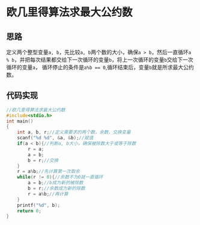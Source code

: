 # 欧几里得算法求最大公约数
## 思路
  定义两个整型变量`a, b`，先比较`a, b`两个数的大小，确保`a > b`，然后一直循环`a % b`，并把每次结果都交给下一次循环的变量`b`，将上一次循环的变量`b`交给下一次循环的变量`a`，
循环停止的条件是`a%b == 0`,循环结束后，变量`b`就是所求最大公约数。
## 代码实现
```c
//欧几里得算法求最大公约数
#include<stdio.h>
int main()
{
	int a, b, r;//定义需要求的两个数，余数，交换变量
	scanf("%d %d", &a, &b);//赋值
	if(a < b){//判断a, b大小，确保被除数大于或等于除数 
		r = a;
		a = b;
		b = r;//交换 
	}
	r = a%b;//先计算第一次取余 
	while(r != 0){//余数不为0就一直循环 
		a = b;//b成为新的被除数 
		b = r;//余数成为新的除数 
		r = a%b;//再计算 
	}
	printf("%d", b);
	return 0;
}
```
